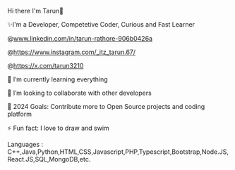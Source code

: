 Hi there I'm Tarun👋

✨I'm a Developer, Competetive Coder, Curious and Fast Learner

@www.linkedin.com/in/tarun-rathore-906b0426a

@https://www.instagram.com/_itz_tarun.67/

@https://x.com/tarun3210


🌱 I’m currently learning everything 

👯 I’m looking to collaborate with other developers

🥅 2024 Goals: Contribute more to Open Source projects and coding platform

⚡ Fun fact: I love to draw and swim

Languages : C++,Java,Python,HTML,CSS,Javascript,PHP,Typescript,Bootstrap,Node.JS,React.JS,SQL,MongoDB,etc.
